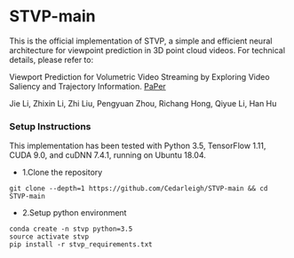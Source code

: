# STVP-main
This is the official implementation of STVP, a simple and efficient neural architecture for viewpoint prediction in 3D point cloud videos. For technical details, please refer to:

Viewport Prediction for Volumetric Video Streaming by Exploring Video Saliency and Trajectory Information. [PaPer](https://arxiv.org/abs/2311.16462)

Jie Li, Zhixin Li, Zhi Liu, Pengyuan Zhou, Richang Hong, Qiyue Li, Han Hu

### Setup Instructions
This implementation has been tested with Python 3.5, TensorFlow 1.11, CUDA 9.0, and cuDNN 7.4.1, running on Ubuntu 18.04.

- 1.Clone the repository 
```
git clone --depth=1 https://github.com/Cedarleigh/STVP-main && cd STVP-main
```
- 2.Setup python environment
```
conda create -n stvp python=3.5
source activate stvp
pip install -r stvp_requirements.txt
```

